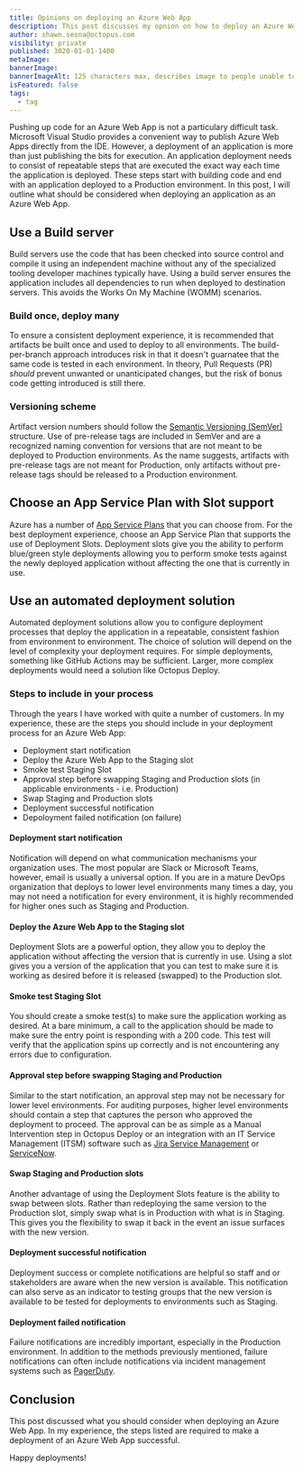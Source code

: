 ```yaml
---
title: Opinions on deploying an Azure Web App
description: This post discusses my opnion on how to deploy an Azure Web App.
author: shawn.sesna@octopus.com
visibility: private
published: 3020-01-01-1400
metaImage: 
bannerImage: 
bannerImageAlt: 125 characters max, describes image to people unable to see it.
isFeatured: false
tags: 
  - tag
---
```


Pushing up code for an Azure Web App is not a particulary difficult task.  Microsoft Visual Studio provides a convenient way to publish Azure Web Apps directly from the IDE.  However, a deployment of an application is more than just publishing the bits for execution.  An application deployment needs to consist of repeatable steps that are executed the exact way each time the application is deployed.  These steps start with building code and end with an application deployed to a Production environment.  In this post, I will outline what should be considered when deploying an application as an Azure Web App.

## Use a Build server
Build servers use the code that has been checked into source control and compile it using an independent machine without any of the specialized tooling developer machines typically have.  Using a build server ensures the application includes all dependencies to run when deployed to destination servers.  This avoids the Works On My Machine (WOMM) scenarios.

### Build once, deploy many
To ensure a consistent deployment experience, it is recommended that artifacts be built once and used to deploy to all environments.  The build-per-branch approach introduces risk in that it doesn't guarnatee that the same code is tested in each environment.  In theory, Pull Requests (PR) _should_ prevent unwanted or unanticipated changes, but the risk of bonus code getting introduced is still there.  

### Versioning scheme
Artifact version numbers should follow the [Semantic Versioning (SemVer)](https://semver.org/) structure.  Use of pre-release tags are included in SemVer and are a recognized naming convention for versions that are not meant to be deployed to Production environments.  As the name suggests, artifacts with pre-release tags are not meant for Production, only artifacts without pre-release tags should be released to a Production environment.

## Choose an App Service Plan with Slot support
Azure has a number of [App Service Plans](https://learn.microsoft.com/en-us/azure/app-service/overview-hosting-plans) that you can choose from.  For the best deployment experience, choose an App Service Plan that supports the use of Deployment Slots.  Deployment slots give you the ability to perform blue/green style deployments allowing you to perform smoke tests against the newly deployed application without affecting the one that is currently in use.

## Use an automated deployment solution
Automated deployment solutions allow you to configure deployment processes that deploy the application in a repeatable, consistent fashion from environment to environment.  The choice of solution will depend on the level of complexity your deployment requires.  For simple deployments, something like GitHub Actions may be sufficient.  Larger, more complex deployments would need a solution like Octopus Deploy.

### Steps to include in your process
Through the years I have worked with quite a number of customers.  In my experience, these are the steps you should include in your deployment process for an Azure Web App:
- Deployment start notification
- Deploy the Azure Web App to the Staging slot
- Smoke test Staging Slot
- Approval step before swapping Staging and Production slots (in applicable environments - i.e. Production)
- Swap Staging and Production slots
- Deployment successful notification
- Depoloyment failed notification (on failure)

#### Deployment start notification
Notification will depend on what communication mechanisms your organization uses.  The most popular are Slack or Microsoft Teams, however, email is usually a universal option.  If you are in a mature DevOps organization that deploys to lower level environments many times a day, you may not need a notification for every environment, it is highly recommended for higher ones such as Staging and Production.

#### Deploy the Azure Web App to the Staging slot
Deployment Slots are a powerful option, they allow you to deploy the application without affecting the version that is currently in use.  Using a slot gives you a version of the application that you can test to make sure it is working as desired before it is released (swapped) to the Production slot.

#### Smoke test Staging Slot
You should create a smoke test(s) to make sure the application working as desired.  At a bare minimum, a call to the application should be made to make sure the entry point is responding with a 200 code.  This test will verify that the application spins up correctly and is not encountering any errors due to configuration.

#### Approval step before swapping Staging and Production
Similar to the start notification, an approval step may not be necessary for lower level environments.  For auditing purposes, higher level environments should contain a step that captures the person who approved the deployment to proceed.  The approval can be as simple as a Manual Intervention step in Octopus Deploy or an integration with an IT Service Management (ITSM) software such as [Jira Service Management](https://www.atlassian.com/software/jira/service-management) or [ServiceNow](https://www.servicenow.com/).

#### Swap Staging and Production slots
Another advantage of using the Deployment Slots feature is the ability to swap between slots.  Rather than redeploying the same version to the Production slot, simply swap what is in Production with what is in Staging.  This gives you the flexibility to swap it back in the event an issue surfaces with the new version.

#### Deployment successful notification
Deployment success or complete notifications are helpful so staff and or stakeholders are aware when the new version is available.  This notification can also serve as an indicator to testing groups that the new version is available to be tested for deployments to environments such as Staging.

#### Deployment failed notification
Failure notifications are incredibly important, especially in the Production environment.  In addition to the methods previously mentioned, failure notifications can often include notifications via incident management systems such as [PagerDuty](https://www.pagerduty.com/).

## Conclusion
This post discussed what you should consider when deploying an Azure Web App.  In my experience, the steps listed are required to make a deployment of an Azure Web App successful.

Happy deployments!
